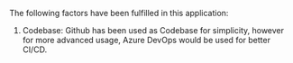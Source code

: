 The following factors have been fulfilled in this application:

1. Codebase: Github has been used as Codebase for simplicity, however for more advanced usage, Azure DevOps would be used for better CI/CD.
